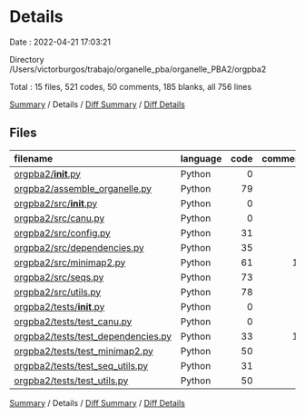 # Details

Date : 2022-04-21 17:03:21

Directory /Users/victorburgos/trabajo/organelle_pba/organelle_PBA2/orgpba2

Total : 15 files,  521 codes, 50 comments, 185 blanks, all 756 lines

[Summary](results.md) / Details / [Diff Summary](diff.md) / [Diff Details](diff-details.md)

## Files
| filename | language | code | comment | blank | total |
| :--- | :--- | ---: | ---: | ---: | ---: |
| [orgpba2/__init__.py](/orgpba2/__init__.py) | Python | 0 | 0 | 1 | 1 |
| [orgpba2/assemble_organelle.py](/orgpba2/assemble_organelle.py) | Python | 79 | 0 | 22 | 101 |
| [orgpba2/src/__init__.py](/orgpba2/src/__init__.py) | Python | 0 | 0 | 1 | 1 |
| [orgpba2/src/canu.py](/orgpba2/src/canu.py) | Python | 0 | 0 | 1 | 1 |
| [orgpba2/src/config.py](/orgpba2/src/config.py) | Python | 31 | 0 | 9 | 40 |
| [orgpba2/src/dependencies.py](/orgpba2/src/dependencies.py) | Python | 35 | 5 | 6 | 46 |
| [orgpba2/src/minimap2.py](/orgpba2/src/minimap2.py) | Python | 61 | 18 | 24 | 103 |
| [orgpba2/src/seqs.py](/orgpba2/src/seqs.py) | Python | 73 | 7 | 20 | 100 |
| [orgpba2/src/utils.py](/orgpba2/src/utils.py) | Python | 78 | 2 | 25 | 105 |
| [orgpba2/tests/__init__.py](/orgpba2/tests/__init__.py) | Python | 0 | 0 | 1 | 1 |
| [orgpba2/tests/test_canu.py](/orgpba2/tests/test_canu.py) | Python | 0 | 0 | 1 | 1 |
| [orgpba2/tests/test_dependencies.py](/orgpba2/tests/test_dependencies.py) | Python | 33 | 12 | 14 | 59 |
| [orgpba2/tests/test_minimap2.py](/orgpba2/tests/test_minimap2.py) | Python | 50 | 0 | 11 | 61 |
| [orgpba2/tests/test_seq_utils.py](/orgpba2/tests/test_seq_utils.py) | Python | 31 | 3 | 11 | 45 |
| [orgpba2/tests/test_utils.py](/orgpba2/tests/test_utils.py) | Python | 50 | 3 | 38 | 91 |

[Summary](results.md) / Details / [Diff Summary](diff.md) / [Diff Details](diff-details.md)